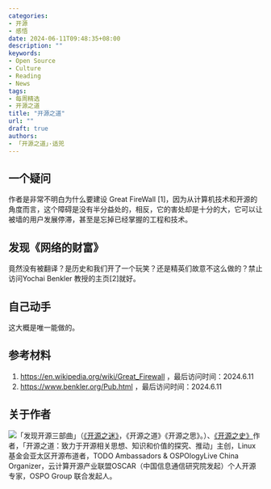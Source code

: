 ```yaml
---
categories:
- 开源
- 感悟
date: 2024-06-11T09:48:35+08:00
description: ""
keywords:
- Open Source
- Culture
- Reading
- News
tags:
- 每周精选
- 开源之道
title: "开源之道"
url: ""
draft: true
authors:
- 「开源之道」·适兕
---
```


## 一个疑问

作者是非常不明白为什么要建设 Great FireWall [1]，因为从计算机技术和开源的角度而言，这个障碍是没有半分益处的，相反，它的害处却是十分的大，它可以让被墙的用户发展停滞，甚至是忘掉已经掌握的工程和技术。

## 发现《网络的财富》

竟然没有被翻译？是历史和我们开了一个玩笑？还是精英们故意不这么做的？禁止访问Yochai Benkler 教授的主页[2]就好。

## 自己动手

这大概是唯一能做的。

## 参考材料

1. https://en.wikipedia.org/wiki/Great_Firewall ，最后访问时间：2024.6.11
2. https://www.benkler.org/Pub.html ，最后访问时间：2024.6.11

## 关于作者

![](/public/kuosi-face-of-os.png)「发现开源三部曲」（[《开源之迷》](posts/book-of-open-source/the-fascinating-of-open-source/)，《开源之道》《开源之思》。）、[《开源之史》](posts/history-of-open-source/summary/)作者，「开源之道：致力于开源相关思想、知识和价值的探究、推动」主创，Linux基金会亚太区开源布道者，TODO Ambassadors & OSPOlogyLive China Organizer，云计算开源产业联盟OSCAR（中国信息通信研究院发起）个人开源专家，OSPO Group 联合发起人。
